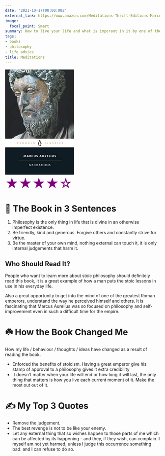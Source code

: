 ```yaml
---
date: "2021-10-17T00:00:00Z"
external_link: https://www.amazon.com/Meditations-Thrift-Editions-Marcus-Aurelius/dp/048629823X
image:
  focal_point: Smart
summary: How to live your life and what is imporant in it by one of the greatest Roman emperors. 
tags:
- books
- philosophy
- life advice
title: Meditations
---
```


<p style="margin:0; "><img src="featured-hex.jpg"></p>
<p style="color:purple;font-size:300%;margin:0;padding-top:0;padding-bottom:0"> &starf;&starf;&starf;&starf;&star; </p>


# 🚀 The Book in 3 Sentences

1. Philosophy is the only thing in life that is divine in an otherwise imperfect existence. 
2. Be friendly, kind and generous. Forgive others and constantly strive for virtue.
3. Be the master of your own mind, nothing external can touch it, it is only internal judgements that harm it.

## Who Should Read It?

People who want to learn more about stoic philosophy should definitely read this book, it is a great example of how a man puts the stoic lessons in use in his everyday life.

Also a great opportunity to get into the mind of one of the greatest Roman emperors, understand the way he perceived himself and others. It is fascinating that Marcus Aurelius was so focused on philosophy and self-improvement even in such a difficult time for the empire.

# ☘️ How the Book Changed Me

How my life / behaviour / thoughts / ideas have changed as a result of reading the book.

- Enforced the benefits of stoicism. Having a great emperor give his stamp of approval to a philosophy gives it extra credibility
- It doesn't matter when your life will end or how long it will last, the only thing that matters is how you live each current moment of it. Make the most out out of it.

# ✍️ My Top 3 Quotes

- Remove the judgement.
- The best revenge is not to be like your enemy.
- Let any external thing that so wishes happen to those parts of me which can be affected by its happening – and they, if they wish, can complain. I myself am not yet harmed, unless I judge this occurrence something bad: and I can refuse to do so.